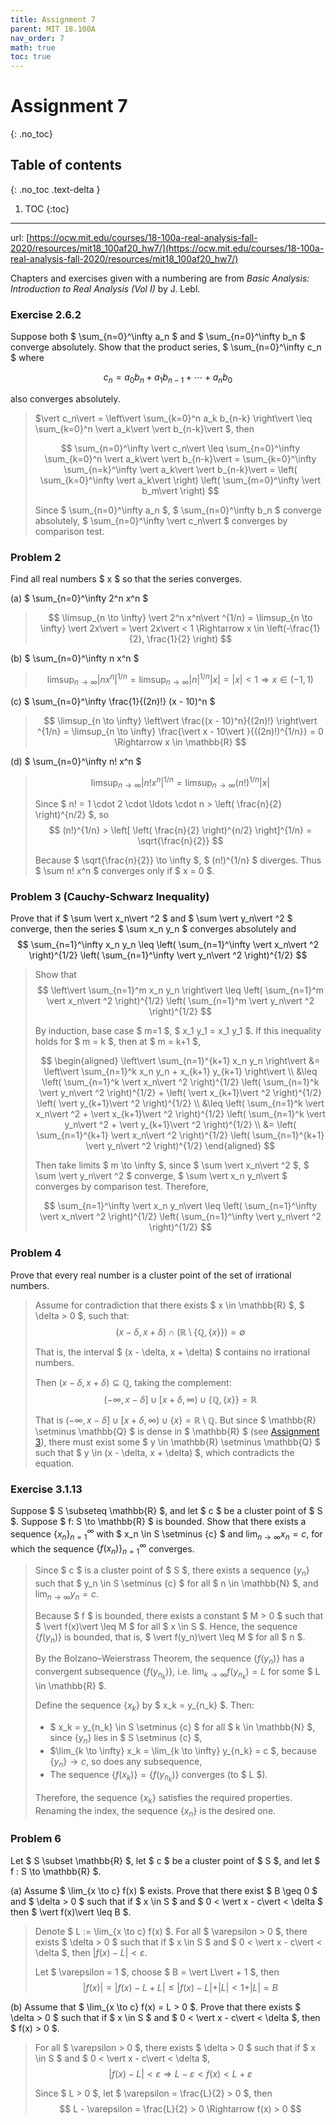 ```yaml
---
title: Assignment 7
parent: MIT 18.100A
nav_order: 7
math: true
toc: true
---
```


# Assignment 7
{: .no_toc}

## Table of contents
{: .no_toc .text-delta }

1. TOC
{:toc}

---

url: [https://ocw.mit.edu/courses/18-100a-real-analysis-fall-2020/resources/mit18_100af20_hw7/](https://ocw.mit.edu/courses/18-100a-real-analysis-fall-2020/resources/mit18_100af20_hw7/)

Chapters and exercises given with a numbering are from *Basic Analysis: Introduction to
Real Analysis (Vol I)* by J. Lebl.

### Exercise 2.6.2

Suppose both $ \sum_{n=0}^\infty a_n $ and $ \sum_{n=0}^\infty b_n $ converge absolutely. Show that the product series, $ \sum_{n=0}^\infty c_n $ where

$$ c_n = a_0 b_n + a_1 b_{n-1} + \cdots + a_n b_0 $$  

also converges absolutely.

> $\vert c_n\vert  = \left\vert  \sum_{k=0}^n a_k b_{n-k} \right\vert  \leq \sum_{k=0}^n \vert a_k\vert \vert b_{n-k}\vert $, then
>
> $$
\sum_{n=0}^\infty \vert c_n\vert  \leq \sum_{n=0}^\infty \sum_{k=0}^n \vert a_k\vert \vert b_{n-k}\vert  = \sum_{k=0}^\infty \sum_{n=k}^\infty \vert a_k\vert \vert b_{n-k}\vert = \left( \sum_{k=0}^\infty \vert a_k\vert  \right) \left( \sum_{m=0}^\infty \vert b_m\vert  \right)
$$
>
> Since $ \sum_{n=0}^\infty a_n $, $ \sum_{n=0}^\infty b_n $ converge absolutely,  $ \sum_{n=0}^\infty \vert c_n\vert  $ converges by comparison test.

### Problem 2

Find all real numbers $ x $ so that the series converges.

(a) $ \sum_{n=0}^\infty 2^n x^n $  

> $$
\limsup_{n \to \infty} \vert 2^n x^n\vert ^{1/n} = \limsup_{n \to \infty} \vert 2x\vert  = \vert 2x\vert  < 1 \Rightarrow x \in \left(-\frac{1}{2}, \frac{1}{2} \right)
$$

(b) $ \sum_{n=0}^\infty n x^n $  

> $$
\limsup_{n \to \infty} \vert n x^n\vert ^{1/n} = \limsup_{n \to \infty} \vert n\vert ^{1/n} \vert x\vert  = \vert x\vert  < 1 \Rightarrow x \in (-1, 1)
$$

(c) $ \sum_{n=0}^\infty \frac{1}{(2n)!} (x - 10)^n $  

> $$
\limsup_{n \to \infty} \left\vert  \frac{(x - 10)^n}{(2n)!} \right\vert ^{1/n} = \limsup_{n \to \infty} \frac{\vert x - 10\vert }{((2n)!)^{1/n}} = 0 \Rightarrow x \in \mathbb{R}
$$

(d) $ \sum_{n=0}^\infty n! x^n $

> $$
\limsup_{n \to \infty} \vert n! x^n\vert ^{1/n} = \limsup_{n \to \infty} (n!)^{1/n} \vert x\vert 
$$  
>
> Since $ n! = 1 \cdot 2 \cdot \ldots \cdot n > \left( \frac{n}{2} \right)^{n/2} $, so  
> $$
(n!)^{1/n} > \left[ \left( \frac{n}{2} \right)^{n/2} \right]^{1/n} = \sqrt{\frac{n}{2}}
$$  
>
> Because $ \sqrt{\frac{n}{2}} \to \infty $, $ (n!)^{1/n} $ diverges.  Thus $ \sum n! x^n $ converges only if $ x = 0 $.

### Problem 3 (Cauchy-Schwarz Inequality)

Prove that if $ \sum \vert x_n\vert ^2 $ and $ \sum \vert y_n\vert ^2 $ converge, then the series $ \sum x_n y_n $ converges absolutely and  
$$
\sum_{n=1}^\infty x_n y_n \leq \left( \sum_{n=1}^\infty \vert x_n\vert ^2 \right)^{1/2} \left( \sum_{n=1}^\infty \vert y_n\vert ^2 \right)^{1/2}
$$

> Show that  
> $$
\left\vert  \sum_{n=1}^m x_n y_n \right\vert  \leq \left( \sum_{n=1}^m \vert x_n\vert ^2 \right)^{1/2} \left( \sum_{n=1}^m \vert y_n\vert ^2 \right)^{1/2}
$$
>
> By induction, base case $ m=1 $, $ x_1 y_1 = x_1 y_1 $. If this inequality holds for $ m = k $, then at $ m = k+1 $,
>
> $$
\begin{aligned}
\left\vert  \sum_{n=1}^{k+1} x_n y_n \right\vert  &= \left\vert  \sum_{n=1}^k x_n y_n + x_{k+1} y_{k+1} \right\vert  \\
&\leq \left( \sum_{n=1}^k \vert x_n\vert ^2 \right)^{1/2} \left( \sum_{n=1}^k \vert y_n\vert ^2 \right)^{1/2} + \left( \vert x_{k+1}\vert ^2 \right)^{1/2} \left( \vert y_{k+1}\vert ^2 \right)^{1/2} \\
&\leq \left( \sum_{n=1}^k \vert x_n\vert ^2 + \vert x_{k+1}\vert ^2 \right)^{1/2} \left( \sum_{n=1}^k \vert y_n\vert ^2 + \vert y_{k+1}\vert ^2 \right)^{1/2} \\
&= \left( \sum_{n=1}^{k+1} \vert x_n\vert ^2 \right)^{1/2} \left( \sum_{n=1}^{k+1} \vert y_n\vert ^2 \right)^{1/2}
\end{aligned}
$$
>
> Then take limits $ m \to \infty $, since $ \sum \vert x_n\vert ^2 $, $ \sum \vert y_n\vert ^2 $ converge,  $ \sum \vert x_n y_n\vert  $ converges by comparison test. Therefore,
>
> $$
\sum_{n=1}^\infty \vert x_n y_n\vert  \leq \left( \sum_{n=1}^\infty \vert x_n\vert ^2 \right)^{1/2} \left( \sum_{n=1}^\infty \vert y_n\vert ^2 \right)^{1/2}
$$

### Problem 4 

Prove that every real number is a cluster point of the set of irrational numbers.

> Assume for contradiction that there exists $ x \in \mathbb{R} $, $ \delta > 0 $, such that:
$$
(x - \delta, x + \delta) \cap (\mathbb{R} \setminus \{\mathbb{Q},\{x\}\}) = \emptyset
$$
> 
> That is, the interval $ (x - \delta, x + \delta) $ contains no irrational numbers.
>
> Then $(x - \delta, x + \delta) \subseteq \mathbb{Q}$, taking the complement:
$$
(-\infty,x - \delta] \cup  [x + \delta,\infty) \cup \{\mathbb{Q},\{x\}\} = \mathbb{R}
$$
>
> That is $(-\infty,x - \delta] \cup  [x + \delta,\infty) \cup \{x\} = \mathbb{R}\setminus\mathbb{Q}$. But since $ \mathbb{R} \setminus \mathbb{Q} $ is dense in $ \mathbb{R} $ (see [Assignment 3](/courses/mit18100a/a3/#problem-1)), there must exist some $ y \in \mathbb{R} \setminus \mathbb{Q} $ such that $ y \in (x - \delta, x + \delta) $, which contradicts the equation.


### Exercise 3.1.13

Suppose $ S \subseteq \mathbb{R} $, and let $ c $ be a cluster point of $ S $. Suppose $ f: S \to \mathbb{R} $ is bounded. Show that there exists a sequence $\{x_n\}_{n=1}^{\infty}$ with $ x_n \in S \setminus \{c\} $ and $\lim_{n \to \infty} x_n = c$, for which the sequence $\{f(x_n)\}_{n=1}^{\infty}$ converges.

> Since $ c $ is a cluster point of $ S $, there exists a sequence $\{y_n\}$ such that $ y_n \in S \setminus \{c\} $ for all $ n \in \mathbb{N} $, and $\lim_{n \to \infty} y_n = c$.
> 
> Because $ f $ is bounded, there exists a constant $ M > 0 $ such that $ \vert f(x)\vert  \leq M $ for all $ x \in S $. Hence, the sequence $\{f(y_n)\}$ is bounded, that is, $ \vert f(y_n)\vert  \leq M $ for all $ n $.
> 
> By the Bolzano–Weierstrass Theorem, the sequence $\{f(y_n)\}$ has a convergent subsequence $\{f(y_{n_k})\}$, i.e. $\lim_{k \to \infty} f(y_{n_k}) = L$ for some $ L \in \mathbb{R} $.
> 
> Define the sequence $\{x_k\}$ by $ x_k = y_{n_k} $. Then:
> - $ x_k = y_{n_k} \in S \setminus \{c\} $ for all $ k \in \mathbb{N} $, since $\{y_n\}$ lies in $ S \setminus \{c\} $,
> - $\lim_{k \to \infty} x_k = \lim_{k \to \infty} y_{n_k} = c $, because $\{y_n\} \to c$, so does any subsequence,
> - The sequence $\{f(x_k)\} = \{f(y_{n_k})\}$ converges (to $ L $).
> 
> Therefore, the sequence $\{x_k\}$ satisfies the required properties. Renaming the index, the sequence $\{x_n\}$ is the desired one.

### Problem 6

Let $ S \subset \mathbb{R} $, let $ c $ be a cluster point of $ S $, and let $ f : S \to \mathbb{R} $.

(a) Assume $ \lim_{x \to c} f(x) $ exists. Prove that there exist $ B \geq 0 $ and $ \delta > 0 $ such that if $ x \in S $ and $ 0 < \vert x - c\vert  < \delta $ then $ \vert f(x)\vert  \leq B $.

> Denote $ L := \lim_{x \to c} f(x) $.  For all $ \varepsilon > 0 $, there exists $ \delta > 0 $ such that if $ x \in S $ and $ 0 < \vert x - c\vert  < \delta $, then  $\vert f(x) - L\vert  < \varepsilon$.
>
> Let $ \varepsilon = 1 $, choose $ B = \vert L\vert  + 1 $, then  
> $$
\vert f(x)\vert  = \vert f(x) - L + L\vert  \leq \vert f(x) - L\vert  + \vert L\vert  < 1 + \vert L\vert  = B
$$

(b) Assume that $ \lim_{x \to c} f(x) = L > 0 $. Prove that there exists $ \delta > 0 $ such that  if $ x \in S $ and $ 0 < \vert x - c\vert  < \delta $, then $ f(x) > 0 $.

> For all $ \varepsilon > 0 $, there exists $ \delta > 0 $ such that if $ x \in S $ and $ 0 < \vert x - c\vert  < \delta $,  
> $$
\vert f(x) - L\vert  < \varepsilon \Rightarrow L - \varepsilon < f(x) < L + \varepsilon
$$
>
> Since $ L > 0 $, let $ \varepsilon = \frac{L}{2} > 0 $, then  
> $$
L - \varepsilon = \frac{L}{2} > 0 \Rightarrow f(x) > 0
$$

